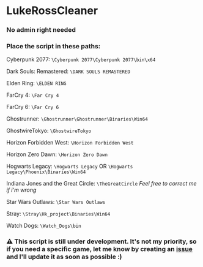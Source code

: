 # LukeRossCleaner
### No admin right needed

### Place the script in these paths:

Cyberpunk 2077:
`\Cyberpunk 2077\Cyberpunk 2077\bin\x64`

Dark Souls: Remastered:
`\DARK SOULS REMASTERED`

Elden Ring:
`\ELDEN RING`

FarCry 4:
`\Far Cry 4`

FarCry 6:
`\Far Cry 6`

Ghostrunner:
`\Ghostrunner\Ghostrunner\Binaries\Win64`

GhostwireTokyo:
`\GhostwireTokyo` 

Horizon Forbidden West:
`\Horizon Forbidden West`

Horizon Zero Dawn:
`\Horizon Zero Dawn`

Hogwarts Legacy:
`\Hogwarts Legacy`
OR
`\Hogwarts Legacy\Phoenix\Binaries\Win64`

Indiana Jones and the Great Circle:
`\TheGreatCircle` *Feel free to correct me if i'm wrong*

Star Wars Outlaws:
`\Star Wars Outlaws`

Stray:
`\Stray\Hk_project\Binaries\Win64`

Watch Dogs:
`\Watch_Dogs\bin`

### ⚠️ This script is still under development. It's not my priority, so if you need a specific game, let me know by creating an [issue](https://github.com/Yelodress/LukeRossCleaner/issues) and I'll update it as soon as possible :)
